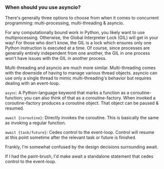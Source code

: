 ### When should you use asyncio?

There's generally three options to choose from when it comes to concurrent programming: multi-processing,
multi-threading & asyncio.

For any computationally bound work in Python, you likely want to use multiprocessing. Otherwise, the Global 
Interpreter Lock (GIL) will get in your way! For those who don't know, the GIL is a lock which ensures only 
one Python instruction is executed at a time. Of course, since processes are generally entirely independent
from one another, the GIL in one process won't have issues with the GIL in another process.

Multi-threading and asyncio are much more similar. Multi-threading comes with the downside of having
to manage various thread objects. asyncio can use only a single thread to mimic multi-threading's behavior
but requires dealing with an event-loop. 

`async`: A Python-language keyword that marks a function as a coroutine-function; you can also think of 
that as a coroutine-factory. When invoked a coroutine-factory produces a coroutine object. That object
can be paused & resumed. 

`await {coroutine}`: Directly invokes the coroutine. This is basically the same as invoking a regular function.

`await {task/future}`: Cedes control to the event-loop. Control will resume at this point sometime after the relevant
task or future is finished.

Frankly, I'm somewhat confused by the design decisions surrounding await.

If I had the paint-brush, I'd make await a standalone statement that cedes control to the event-loop. 